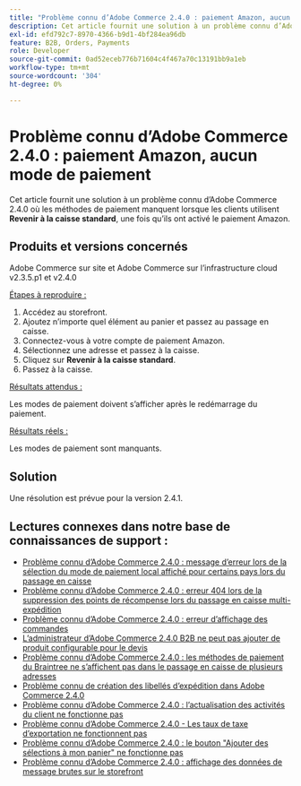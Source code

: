 ```yaml
---
title: "Problème connu d’Adobe Commerce 2.4.0 : paiement Amazon, aucun mode de paiement"
description: Cet article fournit une solution à un problème connu d’Adobe Commerce 2.4.0 en raison duquel les méthodes de paiement sont manquantes lorsque les clients utilisent **Revenir à la caisse standard**, après avoir activé le paiement Amazon.
exl-id: efd792c7-8970-4366-b9d1-4bf284ea96db
feature: B2B, Orders, Payments
role: Developer
source-git-commit: 0ad52eceb776b71604c4f467a70c13191bb9a1eb
workflow-type: tm+mt
source-wordcount: '304'
ht-degree: 0%

---
```


# Problème connu d’Adobe Commerce 2.4.0 : paiement Amazon, aucun mode de paiement

Cet article fournit une solution à un problème connu d’Adobe Commerce 2.4.0 où les méthodes de paiement manquent lorsque les clients utilisent **Revenir à la caisse standard**, une fois qu’ils ont activé le paiement Amazon.

## Produits et versions concernés

Adobe Commerce sur site et Adobe Commerce sur l’infrastructure cloud v2.3.5.p1 et v2.4.0

<u>Étapes à reproduire :</u>

1. Accédez au storefront.
1. Ajoutez n’importe quel élément au panier et passez au passage en caisse.
1. Connectez-vous à votre compte de paiement Amazon.
1. Sélectionnez une adresse et passez à la caisse.
1. Cliquez sur **Revenir à la caisse standard**.
1. Passez à la caisse.

<u>Résultats attendus :</u>

Les modes de paiement doivent s’afficher après le redémarrage du paiement.

<u>Résultats réels :</u>

Les modes de paiement sont manquants.

## Solution

Une résolution est prévue pour la version 2.4.1.

## Lectures connexes dans notre base de connaissances de support :

* [Problème connu d’Adobe Commerce 2.4.0 : message d’erreur lors de la sélection du mode de paiement local affiché pour certains pays lors du passage en caisse](/help/troubleshooting/payments/magento-2-4-0-checkout-error-selecting-local-payments.md)
* [Problème connu d’Adobe Commerce 2.4.0 : erreur 404 lors de la suppression des points de récompense lors du passage en caisse multi-expédition](/help/troubleshooting/storefront/magento-2-4-0-404-error-removing-rewards-points-on-multi-shipping-checkout.md)
* [Problème connu d’Adobe Commerce 2.4.0 : erreur d’affichage des commandes](/help/troubleshooting/storefront/magento-2-4-0-known-issue-orders-display-error.md)
* [L’administrateur d’Adobe Commerce 2.4.0 B2B ne peut pas ajouter de produit configurable pour le devis](/help/troubleshooting/miscellaneous/magento-2-4-0-b2b-admin-can-t-add-configurable-product-to-quote.md)
* [Problème connu d’Adobe Commerce 2.4.0 : les méthodes de paiement du Braintree ne s’affichent pas dans le passage en caisse de plusieurs adresses](/help/troubleshooting/payments/magento-2-4-0-braintree-not-in-multiple-addresses-checkout.md)
* [Problème connu de création des libellés d’expédition dans Adobe Commerce 2.4.0](/help/troubleshooting/known-issues-patches-attached/shipping-labels-creation-known-issue-in-magento-2-4-0.md)
* [Problème connu d’Adobe Commerce 2.4.0 : l’actualisation des activités du client ne fonctionne pas](/help/troubleshooting/miscellaneous/magento-2-4-0-refresh-on-customer-activities-does-not-work.md)
* [Problème connu d’Adobe Commerce 2.4.0 - Les taux de taxe d’exportation ne fonctionnent pas](/help/troubleshooting/miscellaneous/magento-2-4-0-known-issue-export-tax-rates-does-not-work.md)
* [Problème connu d’Adobe Commerce 2.4.0 : le bouton &quot;Ajouter des sélections à mon panier&quot; ne fonctionne pas](/help/troubleshooting/miscellaneous/magento-2-4-0-add-selections-to-my-cart-does-not-work.md)
* [Problème connu d’Adobe Commerce 2.4.0 : affichage des données de message brutes sur le storefront](/help/troubleshooting/storefront/magento-2-4-0-issue-storefront-raw-message-data-display.md)
